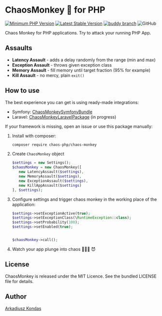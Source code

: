 # ChaosMonkey 🐒 for PHP

[![Minimum PHP Version](https://img.shields.io/badge/php-%3E%3D%207.4-8892BF.svg)](https://php.net/)
[![Latest Stable Version](https://poser.pugx.org/chaos-php/chaos-monkey/v/stable?format=flat)](https://packagist.org/packages/chaos-php/chaos-monkey)
[![buddy branch](https://app.buddy.works/akondas/chaos-monkey/repository/branch/master/badge.svg?token=bfd952ec0cee0cb4db84dbd50ded487354ee6c9f37a7034f7c46425fed70dea7 "buddy branch")](https://app.buddy.works/akondas/chaos-monkey/repository/branch/master)
![GitHub](https://img.shields.io/github/license/chaos-php/chaos-monkey)

Chaos Monkey for PHP applications. Try to attack your running PHP App.

## Assaults

 - **Latency Assault** - adds a delay randomly from the range (min and max)
 - **Exception Assault** - throws given exception class
 - **Memory Assault** - fill memory until target fraction (95% for example) 
 - **Kill Assault** - no mercy, plain `exit()`

## How to use

The best experience you can get is using ready-made integrations:
 - Symfony: [ChaosMonkeySymfonyBundle](https://github.com/chaos-php/chaos-monkey-symfony-bundle)
 - Laravel: [ChaosMonkeyLaravelPackage](https://github.com/chaos-php/chaos-monkey-laravel-package) (in progress)

If your framework is missing, open an issue or use this package manually:

1. Install with composer:
   ```bash
   composer require chaos-php/chaos-monkey
   ```
2. Create `ChaosMonkey` object
   ```php 
   $settings = new Settings();
   $chaosMonkey = new ChaosMonkey([
      new LatencyAssault($settings),
      new MemoryAssault($settings),
      new ExceptionAssault($settings),
      new KillAppAssault($settings)
   ], $settings);
   ```
3. Configure settings and trigger chaos monkey in the working place of the application:
   ```php
   $settings->setExceptionActive(true);
   $settings->setExceptionClass(\RuntimeException::class);
   $settings->setProbability(100);
   $settings->setEnabled(true);
   
   
   $chaosMonkey->call();
   ```   
4. Watch your app plunge into chaos 🙈🙊🙉 😈

## License

ChaosMonkey is released under the MIT Licence. See the bundled LICENSE file for details.

## Author

[Arkadiusz Kondas](https://twitter.com/ArkadiuszKondas)

